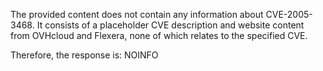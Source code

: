 The provided content does not contain any information about CVE-2005-3468. It consists of a placeholder CVE description and website content from OVHcloud and Flexera, none of which relates to the specified CVE.

Therefore, the response is:
NOINFO